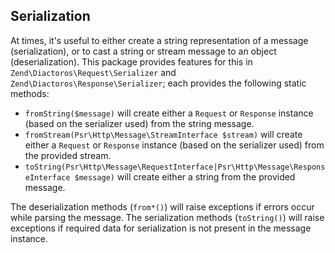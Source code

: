 ## Serialization

At times, it's useful to either create a string representation of a message (serialization), or to
cast a string or stream message to an object (deserialization). This package provides features for
this in `Zend\Diactoros\Request\Serializer` and `Zend\Diactoros\Response\Serializer`; each provides
the following static methods:

- `fromString($message)` will create either a `Request` or `Response` instance (based on the
  serializer used) from the string message.
- `fromStream(Psr\Http\Message\StreamInterface $stream)` will create either a `Request` or
  `Response` instance (based on the serializer used) from the provided stream.
- `toString(Psr\Http\Message\RequestInterface|Psr\Http\Message\ResponseInterface $message)` will
  create either a string from the provided message.

The deserialization methods (`from*()`) will raise exceptions if errors occur while parsing the
message. The serialization methods (`toString()`) will raise exceptions if required data for
serialization is not present in the message instance.
